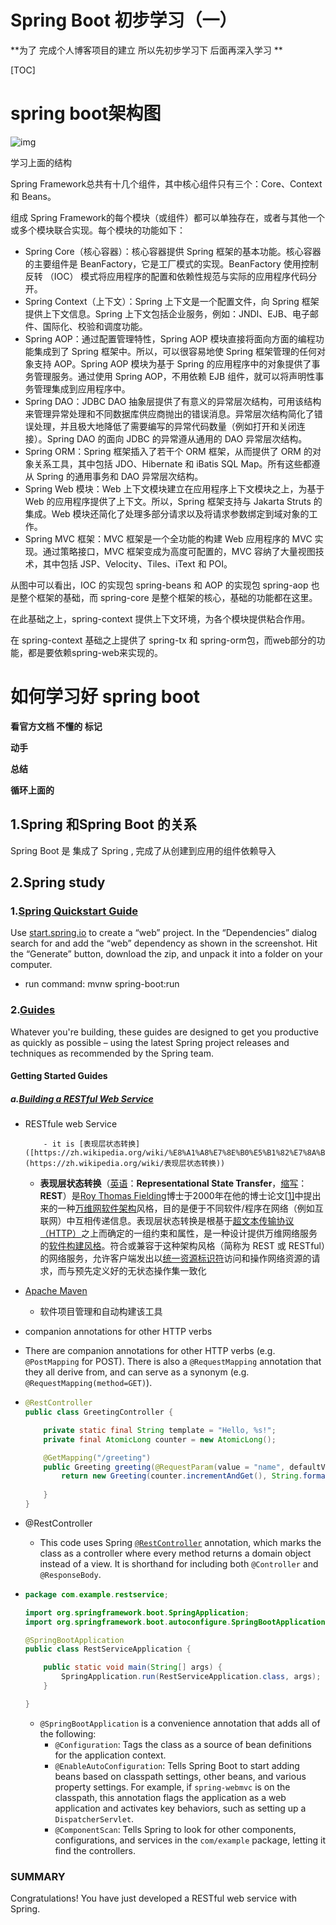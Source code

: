 # Spring Boot 初步学习（一）

**为了 完成个人博客项目的建立 所以先初步学习下 后面再深入学习 **



[TOC]

# spring boot架构图

![img](imge\webp)

学习上面的结构

Spring Framework总共有十几个组件，其中核心组件只有三个：Core、Context 和 Beans。

组成 Spring Framework的每个模块（或组件）都可以单独存在，或者与其他一个或多个模块联合实现。每个模块的功能如下：

- Spring Core（核心容器）：核心容器提供 Spring 框架的基本功能。核心容器的主要组件是 BeanFactory，它是工厂模式的实现。BeanFactory 使用控制反转 （IOC） 模式将应用程序的配置和依赖性规范与实际的应用程序代码分开。
- Spring Context（上下文）：Spring 上下文是一个配置文件，向 Spring 框架提供上下文信息。Spring 上下文包括企业服务，例如：JNDI、EJB、电子邮件、国际化、校验和调度功能。
- Spring AOP：通过配置管理特性，Spring AOP 模块直接将面向方面的编程功能集成到了 Spring 框架中。所以，可以很容易地使 Spring 框架管理的任何对象支持 AOP。Spring AOP 模块为基于 Spring 的应用程序中的对象提供了事务管理服务。通过使用 Spring AOP，不用依赖 EJB 组件，就可以将声明性事务管理集成到应用程序中。
- Spring DAO：JDBC DAO 抽象层提供了有意义的异常层次结构，可用该结构来管理异常处理和不同数据库供应商抛出的错误消息。异常层次结构简化了错误处理，并且极大地降低了需要编写的异常代码数量（例如打开和关闭连接）。Spring DAO 的面向 JDBC 的异常遵从通用的 DAO 异常层次结构。
- Spring ORM：Spring 框架插入了若干个 ORM 框架，从而提供了 ORM 的对象关系工具，其中包括 JDO、Hibernate 和 iBatis SQL Map。所有这些都遵从 Spring 的通用事务和 DAO 异常层次结构。
- Spring Web 模块：Web 上下文模块建立在应用程序上下文模块之上，为基于 Web 的应用程序提供了上下文。所以，Spring 框架支持与 Jakarta Struts 的集成。Web 模块还简化了处理多部分请求以及将请求参数绑定到域对象的工作。
- Spring MVC 框架：MVC 框架是一个全功能的构建 Web 应用程序的 MVC 实现。通过策略接口，MVC 框架变成为高度可配置的，MVC 容纳了大量视图技术，其中包括 JSP、Velocity、Tiles、iText 和 POI。

从图中可以看出，IOC 的实现包 spring-beans 和 AOP 的实现包 spring-aop 也是整个框架的基础，而 spring-core 是整个框架的核心，基础的功能都在这里。

在此基础之上，spring-context 提供上下文环境，为各个模块提供粘合作用。

在 spring-context 基础之上提供了 spring-tx 和 spring-orm包，而web部分的功能，都是要依赖spring-web来实现的。



# 如何学习好 spring boot 

**看官方文档 不懂的 标记**

**动手**

**总结**

**循环上面的** 

## 1.Spring 和Spring Boot 的关系

Spring Boot 是 集成了 Spring , 完成了从创建到应用的组件依赖导入



## 2.Spring study

### 1.[Spring Quickstart Guide](https://spring.io/quickstart)

Use [start.spring.io](https://start.spring.io/) to create a “web” project. In the “Dependencies” dialog search for and add the “web” dependency as shown in the screenshot. Hit the “Generate” button, download the zip, and unpack it into a folder on your computer.

- run command: mvnw spring-boot:run

### 2.[Guides](https://spring.io/guides)

Whatever you're building, these guides are designed to get you productive as quickly as possible – using the latest Spring project releases and techniques as recommended by the Spring team.

#### 	Getting Started Guides

##### 		a.[Building a RESTful Web Service](https://spring.io/guides/gs/rest-service/)

  - RESTfule web Service 

    		- it is [表现层状态转换]([https://zh.wikipedia.org/wiki/%E8%A1%A8%E7%8E%B0%E5%B1%82%E7%8A%B6%E6%80%81%E8%BD%AC%E6%8D%A2](https://zh.wikipedia.org/wiki/表现层状态转换))
      - **表现层状态转换**（[英语](https://zh.wikipedia.org/wiki/英语)：**Representational State Transfer**，[缩写](https://zh.wikipedia.org/wiki/縮寫)：**REST**）是[Roy Thomas Fielding](https://zh.wikipedia.org/w/index.php?title=Roy_Thomas_Fielding&action=edit&redlink=1)博士于2000年在他的博士论文[[1\]](https://zh.wikipedia.org/wiki/表现层状态转换#cite_note-Fielding-Ch5-1)中提出来的一种[万维网](https://zh.wikipedia.org/wiki/万维网)[软件架构](https://zh.wikipedia.org/wiki/软件架构)风格，目的是便于不同软件/程序在网络（例如互联网）中互相传递信息。表现层状态转换是根基于[超文本传输协议（HTTP）](https://zh.wikipedia.org/wiki/超文本传输协议)之上而确定的一组约束和属性，是一种设计提供万维网络服务的[软件构建风格](https://zh.wikipedia.org/wiki/軟件架構)。符合或兼容于这种架构风格（简称为 REST 或 RESTful）的网络服务，允许客户端发出以[统一资源标识符](https://zh.wikipedia.org/wiki/统一资源标志符)访问和操作网络资源的请求，而与预先定义好的无状态操作集一致化

- [Apache Maven](https://zh.wikipedia.org/wiki/Apache_Maven)

  - 软件项目管理和自动构建该工具

-  companion annotations for other HTTP verbs 

  -  There are companion annotations for other HTTP verbs (e.g. `@PostMapping` for POST). There is also a `@RequestMapping` annotation that they all derive from, and can serve as a synonym (e.g. `@RequestMapping(method=GET)`).

- ```java
  @RestController
  public class GreetingController {
  
      private static final String template = "Hello, %s!";
      private final AtomicLong counter = new AtomicLong();
  
      @GetMapping("/greeting")
      public Greeting greeting(@RequestParam(value = "name", defaultValue = "World") String name) {
          return new Greeting(counter.incrementAndGet(), String.format(template, name));
          
      }
  }
  ```

- @RestController

  - This code uses Spring [`@RestController`](https://docs.spring.io/spring/docs/current/javadoc-api/org/springframework/web/bind/annotation/RestController.html) annotation, which marks the class as a controller where every method returns a domain object instead of a view. It is shorthand for including both `@Controller` and `@ResponseBody`.

- ```java
  package com.example.restservice;
  
  import org.springframework.boot.SpringApplication;
  import org.springframework.boot.autoconfigure.SpringBootApplication;
  
  @SpringBootApplication
  public class RestServiceApplication {
  
      public static void main(String[] args) {
          SpringApplication.run(RestServiceApplication.class, args);
      }
  
  }
  ```

  - `@SpringBootApplication` is a convenience annotation that adds all of the following:
    - `@Configuration`: Tags the class as a source of bean definitions for the application context.
    - `@EnableAutoConfiguration`: Tells Spring Boot to start adding beans based on classpath settings, other beans, and various property settings. For example, if `spring-webmvc` is on the classpath, this annotation flags the application as a web application and activates key behaviors, such as setting up a `DispatcherServlet`.
    - `@ComponentScan`: Tells Spring to look for other components, configurations, and services in the `com/example` package, letting it find the controllers.
  
  

### SUMMARY

Congratulations! You have just developed a RESTful web service with Spring.




